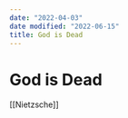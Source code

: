 ```yaml
---
date: "2022-04-03"
date modified: "2022-06-15"
title: God is Dead
---
```


# God is Dead
[[Nietzsche]]
